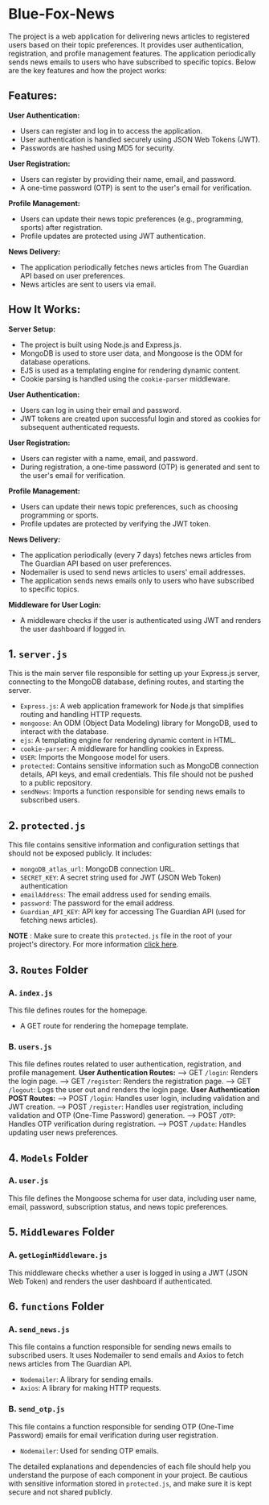 # Blue-Fox-News

The project is a web application for delivering news articles to registered users based on their topic preferences. It provides user authentication, registration, and profile management features. The application periodically sends news emails to users who have subscribed to specific topics. Below are the key features and how the project works:

## Features:

**User Authentication:**
* Users can register and log in to access the application.
* User authentication is handled securely using JSON Web Tokens (JWT).
* Passwords are hashed using MD5 for security.

**User Registration:**
* Users can register by providing their name, email, and password.
* A one-time password (OTP) is sent to the user's email for verification.

**Profile Management:**
* Users can update their news topic preferences (e.g., programming, sports) after registration.
* Profile updates are protected using JWT authentication.

**News Delivery:**
* The application periodically fetches news articles from The Guardian API based on user preferences.
* News articles are sent to users via email.

## How It Works:

**Server Setup:**
* The project is built using Node.js and Express.js.
* MongoDB is used to store user data, and Mongoose is the ODM for database operations.
* EJS is used as a templating engine for rendering dynamic content.
* Cookie parsing is handled using the `cookie-parser` middleware.

**User Authentication:**
* Users can log in using their email and password.
* JWT tokens are created upon successful login and stored as cookies for subsequent authenticated requests.

**User Registration:**
* Users can register with a name, email, and password.
* During registration, a one-time password (OTP) is generated and sent to the user's email for verification.

**Profile Management:**
* Users can update their news topic preferences, such as choosing programming or sports.
* Profile updates are protected by verifying the JWT token.

**News Delivery:**
* The application periodically (every 7 days) fetches news articles from The Guardian API based on user preferences.
* Nodemailer is used to send news articles to users' email addresses.
* The application sends news emails only to users who have subscribed to specific topics.

**Middleware for User Login:**
* A middleware checks if the user is authenticated using JWT and renders the user dashboard if logged in.

## 1. `server.js`
This is the main server file responsible for setting up your Express.js server, connecting to the MongoDB database, defining routes, and starting the server.
* `Express.js`: A web application framework for Node.js that simplifies routing and handling HTTP requests.
* `mongoose`: An ODM (Object Data Modeling) library for MongoDB, used to interact with the database.
* `ejs`: A templating engine for rendering dynamic content in HTML.
* `cookie-parser`: A middleware for handling cookies in Express.
* `USER`: Imports the Mongoose model for users.
* `protected`: Contains sensitive information such as MongoDB connection details, API keys, and email credentials. This file should not be pushed to a public repository.
* `sendNews`: Imports a function responsible for sending news emails to subscribed users.

## 2. `protected.js`
This file contains sensitive information and configuration settings that should not be exposed publicly. It includes:
* `mongoDB_atlas_url`: MongoDB connection URL.
* `SECRET_KEY`: A secret string used for JWT (JSON Web Token) authentication
* `emailAddress`: The email address used for sending emails.
* `password`: The password for the email address.
* `Guardian_API_KEY`: API key for accessing The Guardian API (used for fetching news articles).

**NOTE** : Make sure to create this `protected.js` file in the root of your project's directory.
For more information <a href="https://github.com/adeebjamal/Blue-Fox-News/blob/main/instruction.md">click here</a>.

## 3. `Routes` Folder
### A. `index.js`
This file defines routes for the homepage.
* A GET route for rendering the homepage template.
### B. `users.js`
This file defines routes related to user authentication, registration, and profile management.
**User Authentication Routes:**
--> GET `/login`: Renders the login page.
--> GET `/register`: Renders the registration page.
--> GET `/logout`: Logs the user out and renders the login page.
**User Authentication POST Routes:**
--> POST `/login`: Handles user login, including validation and JWT creation.
--> POST `/register`: Handles user registration, including validation and OTP (One-Time Password) generation.
--> POST `/OTP`: Handles OTP verification during registration.
--> POST `/update`: Handles updating user news preferences.

## 4. `Models` Folder
### A. `user.js`
This file defines the Mongoose schema for user data, including user name, email, password, subscription status, and news topic preferences.

## 5. `Middlewares` Folder
### A. `getLoginMiddleware.js`
This middleware checks whether a user is logged in using a JWT (JSON Web Token) and renders the user dashboard if authenticated.

## 6. `functions` Folder
### A. `send_news.js`
This file contains a function responsible for sending news emails to subscribed users. It uses Nodemailer to send emails and Axios to fetch news articles from The Guardian API.
* `Nodemailer`: A library for sending emails.
* `Axios`: A library for making HTTP requests.
### B. `send_otp.js`
This file contains a function responsible for sending OTP (One-Time Password) emails for email verification during user registration.
* `Nodemailer`: Used for sending OTP emails.

The detailed explanations and dependencies of each file should help you understand the purpose of each component in your project. Be cautious with sensitive information stored in `protected.js`, and make sure it is kept secure and not shared publicly.